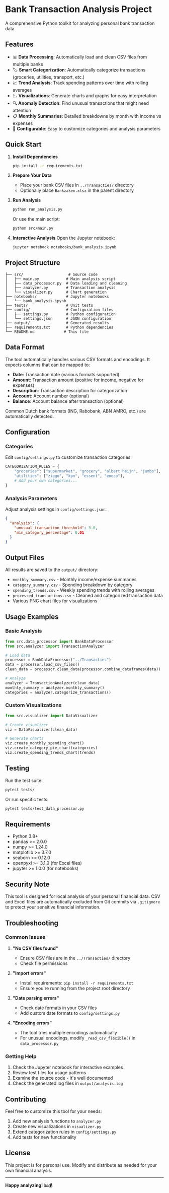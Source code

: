 # Bank Transaction Analysis Project

A comprehensive Python toolkit for analyzing personal bank transaction data.

## Features

- 📊 **Data Processing**: Automatically load and clean CSV files from multiple banks
- 🏷️ **Smart Categorization**: Automatically categorize transactions (groceries, utilities, transport, etc.)
- 📈 **Trend Analysis**: Track spending patterns over time with rolling averages
- 📉 **Visualizations**: Generate charts and graphs for easy interpretation
- 🔍 **Anomaly Detection**: Find unusual transactions that might need attention
- 📋 **Monthly Summaries**: Detailed breakdowns by month with income vs expenses
- 🔧 **Configurable**: Easy to customize categories and analysis parameters

## Quick Start

1. **Install Dependencies**
   ```bash
   pip install -r requirements.txt
   ```

2. **Prepare Your Data**
   - Place your bank CSV files in `../Transacties/` directory
   - Optionally place `Bankzaken.xlsx` in the parent directory

3. **Run Analysis**
   ```bash
   python run_analysis.py
   ```
   Or use the main script:
   ```bash
   python src/main.py
   ```

4. **Interactive Analysis**
   Open the Jupyter notebook:
   ```bash
   jupyter notebook notebooks/bank_analysis.ipynb
   ```

## Project Structure

```
├── src/                    # Source code
│   ├── main.py            # Main analysis script
│   ├── data_processor.py  # Data loading and cleaning
│   ├── analyzer.py        # Transaction analysis
│   └── visualizer.py      # Chart generation
├── notebooks/             # Jupyter notebooks
│   └── bank_analysis.ipynb
├── tests/                 # Unit tests
├── config/                # Configuration files
│   ├── settings.py        # Python configuration
│   └── settings.json      # JSON configuration
├── output/                # Generated results
├── requirements.txt       # Python dependencies
└── README.md             # This file
```

## Data Format

The tool automatically handles various CSV formats and encodings. It expects columns that can be mapped to:

- **Date**: Transaction date (various formats supported)
- **Amount**: Transaction amount (positive for income, negative for expenses)
- **Description**: Transaction description for categorization
- **Account**: Account number (optional)
- **Balance**: Account balance after transaction (optional)

Common Dutch bank formats (ING, Rabobank, ABN AMRO, etc.) are automatically detected.

## Configuration

### Categories

Edit `config/settings.py` to customize transaction categories:

```python
CATEGORIZATION_RULES = {
    "groceries": ["supermarket", "grocery", "albert heijn", "jumbo"],
    "utilities": ["ziggo", "kpn", "essent", "eneco"],
    # Add your own categories...
}
```

### Analysis Parameters

Adjust analysis settings in `config/settings.json`:

```json
{
  "analysis": {
    "unusual_transaction_threshold": 3.0,
    "min_category_percentage": 0.01
  }
}
```

## Output Files

All results are saved to the `output/` directory:

- `monthly_summary.csv` - Monthly income/expense summaries
- `category_summary.csv` - Spending breakdown by category
- `spending_trends.csv` - Weekly spending trends with rolling averages
- `processed_transactions.csv` - Cleaned and categorized transaction data
- Various PNG chart files for visualizations

## Usage Examples

### Basic Analysis
```python
from src.data_processor import BankDataProcessor
from src.analyzer import TransactionAnalyzer

# Load data
processor = BankDataProcessor("../Transacties")
data = processor.load_csv_files()
clean_data = processor.clean_data(processor.combine_dataframes(data))

# Analyze
analyzer = TransactionAnalyzer(clean_data)
monthly_summary = analyzer.monthly_summary()
categories = analyzer.categorize_transactions()
```

### Custom Visualizations
```python
from src.visualizer import DataVisualizer

# Create visualizer
viz = DataVisualizer(clean_data)

# Generate charts
viz.create_monthly_spending_chart()
viz.create_category_pie_chart(categories)
viz.create_spending_trends_chart(trends)
```

## Testing

Run the test suite:
```bash
pytest tests/
```

Or run specific tests:
```bash
pytest tests/test_data_processor.py
```

## Requirements

- Python 3.8+
- pandas >= 2.0.0
- numpy >= 1.24.0
- matplotlib >= 3.7.0
- seaborn >= 0.12.0
- openpyxl >= 3.1.0 (for Excel files)
- jupyter >= 1.0.0 (for notebooks)

## Security Note

This tool is designed for local analysis of your personal financial data. CSV and Excel files are automatically excluded from Git commits via `.gitignore` to protect your sensitive financial information.

## Troubleshooting

### Common Issues

1. **"No CSV files found"**
   - Ensure CSV files are in the `../Transacties/` directory
   - Check file permissions

2. **"Import errors"**
   - Install requirements: `pip install -r requirements.txt`
   - Ensure you're running from the project root directory

3. **"Date parsing errors"**
   - Check date formats in your CSV files
   - Add custom date formats to `config/settings.py`

4. **"Encoding errors"**
   - The tool tries multiple encodings automatically
   - For unusual encodings, modify `_read_csv_flexible()` in `data_processor.py`

### Getting Help

1. Check the Jupyter notebook for interactive examples
2. Review test files for usage patterns
3. Examine the source code - it's well documented
4. Check the generated log files in `output/analysis.log`

## Contributing

Feel free to customize this tool for your needs:

1. Add new analysis functions to `analyzer.py`
2. Create new visualizations in `visualizer.py`
3. Extend categorization rules in `config/settings.py`
4. Add tests for new functionality

## License

This project is for personal use. Modify and distribute as needed for your own financial analysis.

---

**Happy analyzing! 📊💰**
